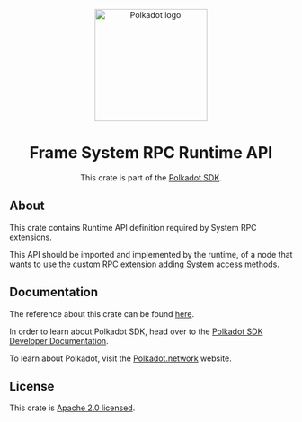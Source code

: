 <div align="center">

<img
alt="Polkadot logo" width="200"
src="https://raw.githubusercontent.com/paritytech/polkadot-sdk/rzadp/readmes/docs/images/Polkadot_Logo_Horizontal_Pink_BlackOnWhite.png">

# Frame System RPC Runtime API

This crate is part of the [Polkadot SDK](https://github.com/paritytech/polkadot-sdk/).

</div>

## About

This crate contains Runtime API definition required by System RPC extensions.

This API should be imported and implemented by the runtime,
of a node that wants to use the custom RPC extension
adding System access methods.

## Documentation

The reference about this crate can be found [here](https://paritytech.github.io/polkadot-sdk/master/frame_system_rpc_runtime_api).

In order to learn about Polkadot SDK, head over to the [Polkadot SDK Developer Documentation](https://paritytech.github.io/polkadot-sdk/master/polkadot_sdk_docs/index.html).

To learn about Polkadot, visit the [Polkadot.network](https://polkadot.network/) website.

## License

This crate is [Apache 2.0 licensed](https://spdx.org/licenses/Apache-2.0.html).

